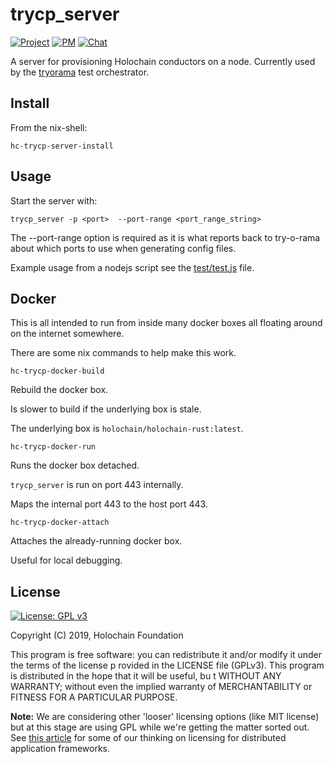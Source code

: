 # trycp_server

[![Project](https://img.shields.io/badge/project-holochain-blue.svg?style=flat-square)](http://holochain.org/)
[![PM](https://img.shields.io/badge/pm-waffle-blue.svg?style=flat-square)](https://waffle.io/holochain/org)
[![Chat](https://img.shields.io/badge/chat-chat%2eholochain%2enet-blue.svg?style=flat-square)](https://chat.holochain.org)

A server for provisioning Holochain conductors on a node. Currently used by the [tryorama](https://github.com/holochain/tryorama) test orchestrator.

## Install

From the nix-shell:

``` shell
hc-trycp-server-install
```

## Usage

Start the server with:

`trycp_server -p <port>  --port-range <port_range_string>`

The --port-range option is required as it is what reports back to try-o-rama about which ports to use when generating config files.

Example usage from a nodejs script see the [test/test.js](https://github.com/holochain/holochain-rust/blob/trycp/crates/trycp_server/test/test.js) file.

## Docker

This is all intended to run from inside many docker boxes all floating around on the internet somewhere.

There are some nix commands to help make this work.

`hc-trycp-docker-build`

Rebuild the docker box.

Is slower to build if the underlying box is stale.

The underlying box is `holochain/holochain-rust:latest`.

`hc-trycp-docker-run`

Runs the docker box detached.

`trycp_server` is run on port 443 internally.

Maps the internal port 443 to the host port 443.

`hc-trycp-docker-attach`

Attaches the already-running docker box.

Useful for local debugging.

## License
[![License: GPL v3](https://img.shields.io/badge/License-GPL%20v3-blue.svg)](http://www.gnu.org/licenses/gpl-3.0)

Copyright (C) 2019, Holochain Foundation

This program is free software: you can redistribute it and/or modify it under the terms of the license p
rovided in the LICENSE file (GPLv3).  This program is distributed in the hope that it will be useful, bu
t WITHOUT ANY WARRANTY; without even the implied warranty of MERCHANTABILITY or FITNESS FOR A PARTICULAR
 PURPOSE.

**Note:** We are considering other 'looser' licensing options (like MIT license) but at this stage are using GPL while we're getting the matter sorted out.  See [this article](https://medium.com/holochain/licensing-needs-for-truly-p2p-software-a3e0fa42be6c) for some of our thinking on licensing for distributed application frameworks.
